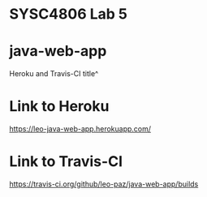 # SYSC4806 Lab 5

# java-web-app
Heroku and Travis-CI title^

# Link to Heroku
https://leo-java-web-app.herokuapp.com/

# Link to Travis-CI
https://travis-ci.org/github/leo-paz/java-web-app/builds
